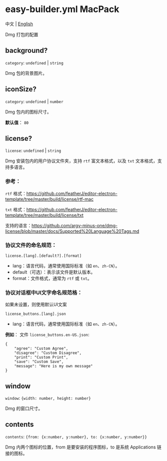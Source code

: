 # easy-builder.yml MacPack
中文 | [English](../../en/mac/pack.md)

Dmg 打包的配置

## background?
`category`: `undefined` | `string`

Dmg 包的背景图片。

## iconSize?
`category`: `undefined` | `number`

Dmg 包内的图标尺寸。

**默认值**：
`80`

## license?
`license`: `undefined` | `string`

Dmg 安装包内的用户协议文件夹，支持 `rtf` 富文本格式，以及 `txt` 文本格式，支持多语言。

### 参考：
`rtf` 格式：https://github.com/featherJ/editor-electron-template/tree/master/build/license/rtf-mac

`txt` 格式：https://github.com/featherJ/editor-electron-template/tree/master/build/license/txt

支持的语言：https://github.com/argv-minus-one/dmg-license/blob/master/docs/Supported%20Language%20Tags.md

### 协议文件的命名规范：
`license.[lang].[default?].[format]`
* lang：语言代码，通常使用国际标准（如 `en`、`zh-CN`）。
* default（可选）：表示该文件是默认版本。
* format：文件格式，通常为 `rtf` 或 `txt`。

### 协议对话框中UI文字命名规范格：
如果未设置，则使用默认UI文案

`license_buttons.[lang].json`
* lang：语言代码，通常使用国际标准（如 `en`、`zh-CN`）。

**例如**：
文件 `license_buttons.en-US.json`:
```
{
    "agree": "Custom Agree",
    "disagree": "Custom Disagree",
    "print": "Custom Print",
    "save": "Custom Save",
    "message": "Here is my own message"
}
```

## window
`window`: `{width: number, height: number}`

Dmg 的窗口尺寸。

## contents
`contents`: `{from: {x:number, y:number}, to: {x:number, y:number}}`

Dmg 内两个图标的位置，from 是要安装的程序图标，to 是系统 Applications 链接的图标。